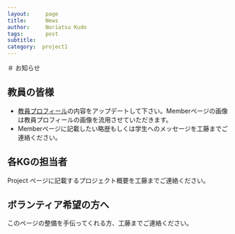 ```yaml
---
layout:     page
title:      News
author:     Noriatsu Kudo
tags: 		post 
subtitle:  	
category:  project1
---
```

<!-- Start Writing Below in Markdown -->
＃ お知らせ
## 教員の皆様
- [教員プロフィール](https://vu.sfc.keio.ac.jp/faculty_profile/)の内容をアップデートして下さい。Memberページの画像は教員プロフィールの画像を流用させていただきます。
- Memberページに記載したい略歴もしくは学生へのメッセージを工藤までご連絡ください。

## 各KGの担当者
Project ページに記載するプロジェクト概要を工藤までご連絡ください。

## ボランティア希望の方へ
このページの整備を手伝ってくれる方、工藤までご連絡ください。